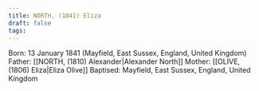 ```yaml
---
title: NORTH, (1841) Eliza
draft: false
tags:
---
```

Born: 13 January 1841 (Mayfield, East Sussex, England, United Kingdom)
Father: [[NORTH, (1810) Alexander|Alexander North]]
Mother: [[OLIVE, (1806) Eliza|Eliza Olive]]
Baptised: Mayfield, East Sussex, England, United Kingdom